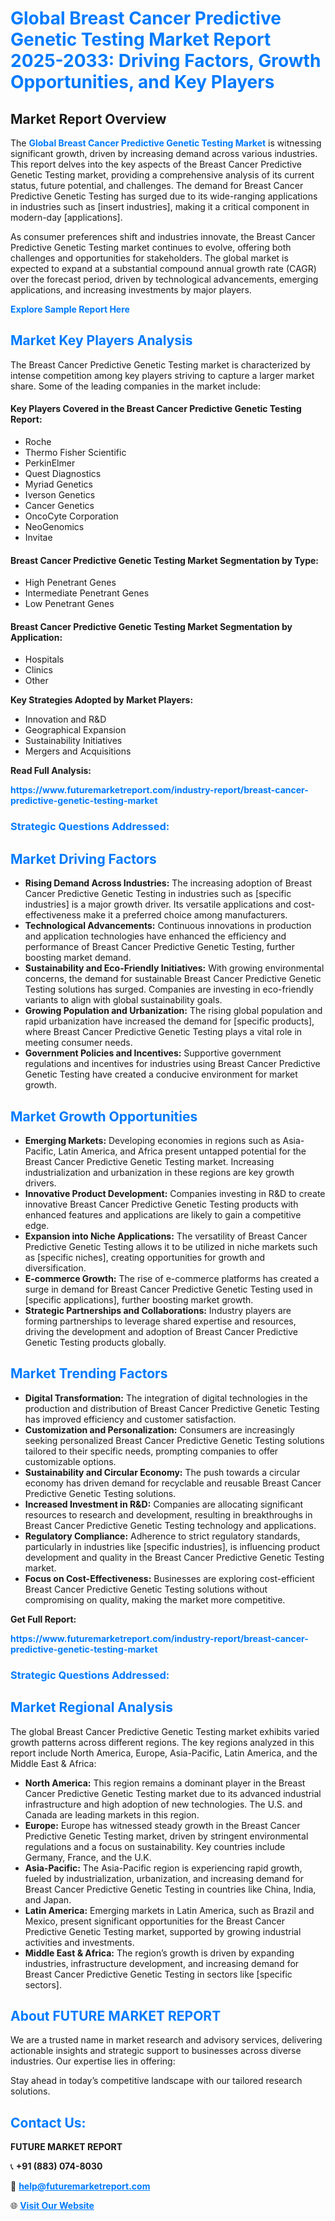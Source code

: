 <h1 style="color: #007BFF;">Global Breast Cancer Predictive Genetic Testing Market Report 2025-2033: Driving Factors, Growth Opportunities, and Key Players</h1>

<section id="overview">
<h2>Market Report Overview</h2>
<p>The <a href="https://www.futuremarketreport.com/industry-report/breast-cancer-predictive-genetic-testing-market" style="color: #007BFF; text-decoration: none;"><strong>Global Breast Cancer Predictive Genetic Testing Market</strong></a> is witnessing significant growth, driven by increasing demand across various industries. This report delves into the key aspects of the Breast Cancer Predictive Genetic Testing market, providing a comprehensive analysis of its current status, future potential, and challenges. The demand for Breast Cancer Predictive Genetic Testing has surged due to its wide-ranging applications in industries such as [insert industries], making it a critical component in modern-day [applications].</p>
<p>As consumer preferences shift and industries innovate, the Breast Cancer Predictive Genetic Testing market continues to evolve, offering both challenges and opportunities for stakeholders. The global market is expected to expand at a substantial compound annual growth rate (CAGR) over the forecast period, driven by technological advancements, emerging applications, and increasing investments by major players.</p>
</section>

<section id="overview">
<p><a href="https://www.futuremarketreport.com/request-sample/reportId=89432" style="color: #007BFF; text-decoration: none;"><strong>Explore Sample Report Here</strong></a></p>
</section>

<section id="key-players">
<h2 style="color: #007BFF;">Market Key Players Analysis</h2>
<p>The Breast Cancer Predictive Genetic Testing market is characterized by intense competition among key players striving to capture a larger market share. Some of the leading companies in the market include:</p>
<h4>Key Players Covered in the Breast Cancer Predictive Genetic Testing Report:</h4>
<ul><li>Roche</li><li>Thermo Fisher Scientific</li><li>PerkinElmer</li><li>Quest Diagnostics</li><li>Myriad Genetics</li><li>Iverson Genetics</li><li>Cancer Genetics</li><li>OncoCyte Corporation</li><li>NeoGenomics</li><li>Invitae</li></ul>
<h4>Breast Cancer Predictive Genetic Testing Market Segmentation by Type:</h4>
<ul><li>High Penetrant Genes</li><li>Intermediate Penetrant Genes</li><li>Low Penetrant Genes</li></ul>

<h4>Breast Cancer Predictive Genetic Testing Market Segmentation by Application:</h4>
<ul><li>Hospitals</li><li>Clinics</li><li>Other</li></ul>
<p><strong>Key Strategies Adopted by Market Players:</strong></p>
<ul>
<li>Innovation and R&D</li>
<li>Geographical Expansion</li>
<li>Sustainability Initiatives</li>
<li>Mergers and Acquisitions</li>
</ul>
</section>

<section>
<p><strong>Read Full Analysis: </strong></p><a href="https://www.futuremarketreport.com/industry-report/breast-cancer-predictive-genetic-testing-market" style="color: #007BFF; text-decoration: none;"><strong>https://www.futuremarketreport.com/industry-report/breast-cancer-predictive-genetic-testing-market</strong></a>
<h3 style="color: #007BFF;">Strategic Questions Addressed:</h3>
</section>

<section id="driving-factors">
<h2 style="color: #007BFF;">Market Driving Factors</h2>
<ul>
<li><strong>Rising Demand Across Industries:</strong> The increasing adoption of Breast Cancer Predictive Genetic Testing in industries such as [specific industries] is a major growth driver. Its versatile applications and cost-effectiveness make it a preferred choice among manufacturers.</li>
<li><strong>Technological Advancements:</strong> Continuous innovations in production and application technologies have enhanced the efficiency and performance of Breast Cancer Predictive Genetic Testing, further boosting market demand.</li>
<li><strong>Sustainability and Eco-Friendly Initiatives:</strong> With growing environmental concerns, the demand for sustainable Breast Cancer Predictive Genetic Testing solutions has surged. Companies are investing in eco-friendly variants to align with global sustainability goals.</li>
<li><strong>Growing Population and Urbanization:</strong> The rising global population and rapid urbanization have increased the demand for [specific products], where Breast Cancer Predictive Genetic Testing plays a vital role in meeting consumer needs.</li>
<li><strong>Government Policies and Incentives:</strong> Supportive government regulations and incentives for industries using Breast Cancer Predictive Genetic Testing have created a conducive environment for market growth.</li>
</ul>
</section>

<section id="growth-opportunities">
<h2 style="color: #007BFF;">Market Growth Opportunities</h2>
<ul>
<li><strong>Emerging Markets:</strong> Developing economies in regions such as Asia-Pacific, Latin America, and Africa present untapped potential for the Breast Cancer Predictive Genetic Testing market. Increasing industrialization and urbanization in these regions are key growth drivers.</li>
<li><strong>Innovative Product Development:</strong> Companies investing in R&D to create innovative Breast Cancer Predictive Genetic Testing products with enhanced features and applications are likely to gain a competitive edge.</li>
<li><strong>Expansion into Niche Applications:</strong> The versatility of Breast Cancer Predictive Genetic Testing allows it to be utilized in niche markets such as [specific niches], creating opportunities for growth and diversification.</li>
<li><strong>E-commerce Growth:</strong> The rise of e-commerce platforms has created a surge in demand for Breast Cancer Predictive Genetic Testing used in [specific applications], further boosting market growth.</li>
<li><strong>Strategic Partnerships and Collaborations:</strong> Industry players are forming partnerships to leverage shared expertise and resources, driving the development and adoption of Breast Cancer Predictive Genetic Testing products globally.</li>
</ul>
</section>

<section id="trending-factors">
<h2 style="color: #007BFF;">Market Trending Factors</h2>
<ul>
<li><strong>Digital Transformation:</strong> The integration of digital technologies in the production and distribution of Breast Cancer Predictive Genetic Testing has improved efficiency and customer satisfaction.</li>
<li><strong>Customization and Personalization:</strong> Consumers are increasingly seeking personalized Breast Cancer Predictive Genetic Testing solutions tailored to their specific needs, prompting companies to offer customizable options.</li>
<li><strong>Sustainability and Circular Economy:</strong> The push towards a circular economy has driven demand for recyclable and reusable Breast Cancer Predictive Genetic Testing solutions.</li>
<li><strong>Increased Investment in R&D:</strong> Companies are allocating significant resources to research and development, resulting in breakthroughs in Breast Cancer Predictive Genetic Testing technology and applications.</li>
<li><strong>Regulatory Compliance:</strong> Adherence to strict regulatory standards, particularly in industries like [specific industries], is influencing product development and quality in the Breast Cancer Predictive Genetic Testing market.</li>
<li><strong>Focus on Cost-Effectiveness:</strong> Businesses are exploring cost-efficient Breast Cancer Predictive Genetic Testing solutions without compromising on quality, making the market more competitive.</li>
</ul>
</section>

<section>
<p><strong>Get Full Report: </strong></p><a href="https://www.futuremarketreport.com/industry-report/breast-cancer-predictive-genetic-testing-market" style="color: #007BFF; text-decoration: none;"><strong>https://www.futuremarketreport.com/industry-report/breast-cancer-predictive-genetic-testing-market</strong></a>
<h3 style="color: #007BFF;">Strategic Questions Addressed:</h3>
</section>


<section id="regional-analysis">
<h2 style="color: #007BFF;">Market Regional Analysis</h2>
<p>The global Breast Cancer Predictive Genetic Testing market exhibits varied growth patterns across different regions. The key regions analyzed in this report include North America, Europe, Asia-Pacific, Latin America, and the Middle East & Africa:</p>
<ul>
<li><strong>North America:</strong> This region remains a dominant player in the Breast Cancer Predictive Genetic Testing market due to its advanced industrial infrastructure and high adoption of new technologies. The U.S. and Canada are leading markets in this region.</li>
<li><strong>Europe:</strong> Europe has witnessed steady growth in the Breast Cancer Predictive Genetic Testing market, driven by stringent environmental regulations and a focus on sustainability. Key countries include Germany, France, and the U.K.</li>
<li><strong>Asia-Pacific:</strong> The Asia-Pacific region is experiencing rapid growth, fueled by industrialization, urbanization, and increasing demand for Breast Cancer Predictive Genetic Testing in countries like China, India, and Japan.</li>
<li><strong>Latin America:</strong> Emerging markets in Latin America, such as Brazil and Mexico, present significant opportunities for the Breast Cancer Predictive Genetic Testing market, supported by growing industrial activities and investments.</li>
<li><strong>Middle East & Africa:</strong> The region’s growth is driven by expanding industries, infrastructure development, and increasing demand for Breast Cancer Predictive Genetic Testing in sectors like [specific sectors].</li>
</ul>
</section>

<footer>
<h2 style="color: #007BFF;">About FUTURE MARKET REPORT</h2>
<p>We are a trusted name in market research and advisory services, delivering actionable insights and strategic support to businesses across diverse industries. Our expertise lies in offering:</p>

<p>Stay ahead in today’s competitive landscape with our tailored research solutions.</p>

<h2 style="color: #007BFF;">Contact Us:</h2>
<p><strong>FUTURE MARKET REPORT</strong></p>
<p>📞 <strong>+91 (883) 074-8030</strong></p>
<p>📧 <strong><a href="mailto:help@futuremarketreport.com" style="color: #007BFF;">help@futuremarketreport.com</a></strong></p>
<p>🌐 <strong><a href="https://www.futuremarketreport.com/" style="color: #007BFF;">Visit Our Website</a></strong></p>
</footer>